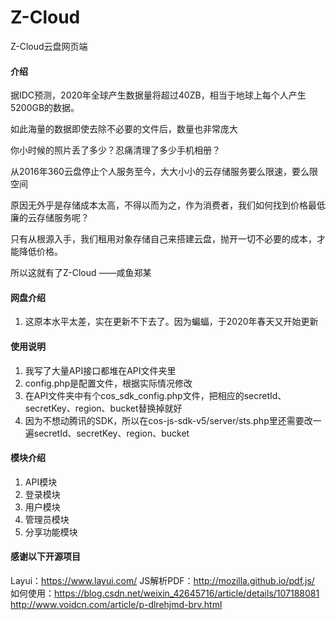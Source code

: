 # Z-Cloud

Z-Cloud云盘网页端

#### 介绍

据IDC预测，2020年全球产生数据量将超过40ZB，相当于地球上每个人产生5200GB的数据。

如此海量的数据即使去除不必要的文件后，数量也非常庞大

你小时候的照片丢了多少？忍痛清理了多少手机相册？

从2016年360云盘停止个人服务至今，大大小小的云存储服务要么限速，要么限空间

原因无外乎是存储成本太高，不得以而为之，作为消费者，我们如何找到价格最低廉的云存储服务呢？

只有从根源入手，我们租用对象存储自己来搭建云盘，抛开一切不必要的成本，才能降低价格。

所以这就有了Z-Cloud
 ——咸鱼郑某
#### 网盘介绍
1.  这原本水平太差，实在更新不下去了。因为蝙蝠，于2020年春天又开始更新

#### 使用说明

1. 我写了大量API接口都堆在API文件夹里
2. config.php是配置文件，根据实际情况修改
3. 在API文件夹中有个cos_sdk_config.php文件，把相应的secretId、secretKey、region、bucket替换掉就好
4. 因为不想动腾讯的SDK，所以在cos-js-sdk-v5/server/sts.php里还需要改一遍secretId、secretKey、region、bucket
#### 模块介绍
1. API模块
2. 登录模块
3. 用户模块
4. 管理员模块
5. 分享功能模块

#### 感谢以下开源项目

Layui：https://www.layui.com/
JS解析PDF：http://mozilla.github.io/pdf.js/
如何使用：https://blog.csdn.net/weixin_42645716/article/details/107188081
http://www.voidcn.com/article/p-dlrehjmd-brv.html
